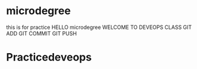 # microdegree
this is for practice HELLO microdegree
WELCOME TO DEVEOPS CLASS
GIT ADD
GIT COMMIT
GIT PUSH
# Practicedeveops
